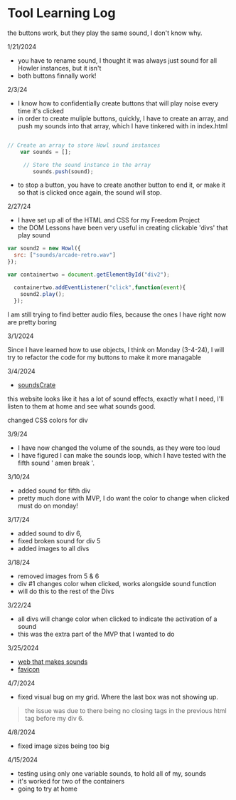 # Tool Learning Log



the buttons work, but they play the same sound, I don't know why.

1/21/2024

* you have to rename sound, I thought it was always just sound for all Howler instances, but it isn't
* both buttons finnally work!

2/3/24

*   I know how to confidentially create buttons that will play noise every time it's clicked
* in order to create muliple buttons, quickly, I have to create an array, and push my sounds into that array, which I have tinkered with in index.html

```js

// Create an array to store Howl sound instances
    var sounds = [];

     // Store the sound instance in the array
        sounds.push(sound);

```

* to stop a button, you have to create another button to end it, or make it so that is clicked once again, the sound will stop.





2/27/24

* I have set up all of the HTML and CSS for my Freedom Project
* the DOM Lessons have been very useful in creating clickable 'divs' that play sound




```js
var sound2 = new Howl({
  src: ["sounds/arcade-retro.wav"]
});

var containertwo = document.getElementById("div2");

  containertwo.addEventListener("click",function(event){
    sound2.play();
  });
```
I am still trying to find better audio files, because the ones I have right now are pretty boring

3/1/2024

Since I have learned how to use objects, I think on Monday (3-4-24), I will try to refactor the code for my buttons to make it more managable

3/4/2024

* [soundsCrate](https://soundscrate.com/instruments.html)

this website looks like it has a lot of sound effects, exactly what I need, I'll listen to them at home and see what sounds good.

changed CSS colors for div


3/9/24

* I have now changed the volume of the sounds, as they were too loud
* I have figured I can make the sounds loop, which I have tested with the fifth sound ' amen break '.


 3/10/24
* added sound for fifth div
* pretty much done with MVP, I do want the color to change when clicked must do on monday!


3/17/24

* added sound to div 6,
* fixed broken sound for div 5
* added images to all divs

3/18/24
* removed images from 5 & 6
* div #1 changes color when clicked, works alongside sound function
* will do this to the rest of the Divs



3/22/24

* all divs will change color when clicked to indicate the activation of a sound
* this was the extra part of the MVP that I wanted to do


3/25/2024
* [web that makes sounds](https://sfxr.me/)
* [favicon](https://www.w3schools.com/html/html_favicon.asp)



4/7/2024

* fixed visual bug on my grid. Where the last box was not showing up.

> the issue was due to there being no closing tags in the previous html tag before my div 6.


4/8/2024

* fixed image sizes being too big

4/15/2024

* testing using only one variable sounds, to hold all of my, sounds
* it's worked for two of the containers
* going to try at home


<!--
* Links you used today (websites, videos, etc)
* Things you tried, progress you made, etc
* Challenges, a-ha moments, etc
* Questions you still have
* What you're going to try next
-->
